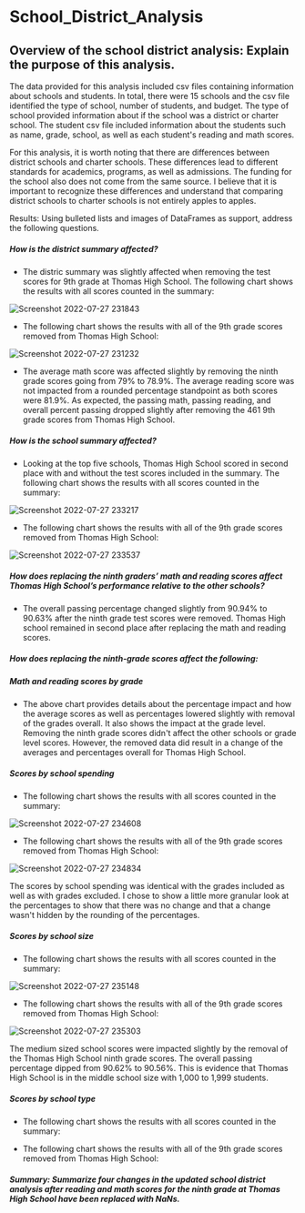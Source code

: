# School_District_Analysis

## Overview of the school district analysis: Explain the purpose of this analysis.

The data provided for this analysis included csv files containing information about schools and students.  In total, there were 15 schools and the csv file identified the type of school, number of students, and budget.  The type of school provided information about if the school was a district or charter school. The student csv file included information about the students such as name, grade, school, as well as each student's reading and math scores.  

For this analysis, it is worth noting that there are differences between district schools and charter schools.  These differences lead to different standards for academics, programs, as well as admissions.  The funding for the school also does not come from the same source.  I believe that it is important to recognize these differences and understand that comparing district schools to charter schools is not entirely apples to apples.

Results: Using bulleted lists and images of DataFrames as support, address the following questions.

##### How is the district summary affected?
* The distric summary was slightly affected when removing the test scores for 9th grade at Thomas High School.  The following chart shows the results with all scores counted in the summary:

![Screenshot 2022-07-27 231843](https://user-images.githubusercontent.com/107599510/181419395-dbd359d2-b25a-4f94-8ad3-73b801f168b8.png)

* The following chart shows the results with all of the 9th grade scores removed from Thomas High School:

![Screenshot 2022-07-27 231232](https://user-images.githubusercontent.com/107599510/181418764-9935a9d1-ff21-48fc-ad0e-e1c841a2e0e3.png)

* The average math score was affected slightly by removing the ninth grade scores going from 79% to 78.9%.  The average reading score was not impacted from a rounded percentage standpoint as both scores were 81.9%.  As expected, the passing math, passing reading, and overall percent passing dropped slightly after removing the 461 9th grade scores from Thomas High School.

##### How is the school summary affected?

* Looking at the top five schools, Thomas High School scored in second place with and without the test scores included in the summary.  The following chart shows the results with all scores counted in the summary:

![Screenshot 2022-07-27 233217](https://user-images.githubusercontent.com/107599510/181420997-969cdc8d-aa85-4040-a706-40804ad8eda9.png)

* The following chart shows the results with all of the 9th grade scores removed from Thomas High School:

![Screenshot 2022-07-27 233537](https://user-images.githubusercontent.com/107599510/181421396-bff19c65-fc71-45f5-9d5f-74c9f32130be.png)

##### How does replacing the ninth graders’ math and reading scores affect Thomas High School’s performance relative to the other schools?

* The overall passing percentage changed slightly from 90.94% to 90.63% after the ninth grade test scores were removed.  Thomas High school remained in second place after replacing the math and reading scores.

##### How does replacing the ninth-grade scores affect the following:

##### Math and reading scores by grade

* The above chart provides details about the percentage impact and how the average scores as well as percentages lowered slightly with removal of the grades overall.  It also shows the impact at the grade level.  Removing the ninth grade scores didn't affect the other schools or grade level scores.  However, the removed data did result in a change of the averages and percentages overall for Thomas High School.

##### Scores by school spending

* The following chart shows the results with all scores counted in the summary:

![Screenshot 2022-07-27 234608](https://user-images.githubusercontent.com/107599510/181422646-2c197111-51d8-4827-a482-c492fe070dea.png)

* The following chart shows the results with all of the 9th grade scores removed from Thomas High School:

![Screenshot 2022-07-27 234834](https://user-images.githubusercontent.com/107599510/181422895-2d2c4500-7b44-484e-8df5-d73eefee5537.png)

The scores by school spending was identical with the grades included as well as with grades excluded.  I chose to show a little more granular look at the percentages to show that there was no change and that a change wasn't hidden by the rounding of the percentages.  

##### Scores by school size

* The following chart shows the results with all scores counted in the summary:

![Screenshot 2022-07-27 235148](https://user-images.githubusercontent.com/107599510/181423245-0a7766df-33ca-4bd2-98ee-d6eb51d7e24a.png)

* The following chart shows the results with all of the 9th grade scores removed from Thomas High School:

![Screenshot 2022-07-27 235303](https://user-images.githubusercontent.com/107599510/181423392-a02aff0f-a01b-4998-be30-920ad391fd94.png)

The medium sized school scores were impacted slightly by the removal of the Thomas High School ninth grade scores.  The overall passing percentage dipped from 90.62% to 90.56%.  This is evidence that Thomas High School is in the middle school size with 1,000 to 1,999 students.

##### Scores by school type

* The following chart shows the results with all scores counted in the summary:


* The following chart shows the results with all of the 9th grade scores removed from Thomas High School:

##### Summary: Summarize four changes in the updated school district analysis after reading and math scores for the ninth grade at Thomas High School have been replaced with NaNs.
